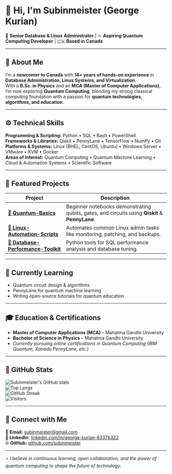 # 👋 Hi, I'm **Subinmeister (George Kurian)**  

💼 **Senior Database & Linux Administrator** | ⚛️ **Aspiring Quantum Computing Developer** | 🇨🇦 **Based in Canada**

---

## 🧠 About Me  

I’m a **newcomer to Canada** with **14+ years of hands-on experience** in **Database Administration, Linux Systems, and Virtualization**.  
With a **B.Sc. in Physics** and an **MCA (Master of Computer Applications)**, I’m now exploring **Quantum Computing**, blending my strong classical computing foundation with a passion for **quantum technologies, algorithms, and education**.

---

## ⚙️ Technical Skills  

**Programming & Scripting:** Python • SQL • Bash • PowerShell  
**Frameworks & Libraries:** Qiskit • PennyLane • TensorFlow • NumPy • Git  
**Platforms & Systems:** Linux (RHEL, CentOS, Ubuntu) • Windows Server • VMware • KVM • Docker  
**Areas of Interest:** Quantum Computing • Quantum Machine Learning • Cloud & Automation Systems • Scientific Software

---

## 🔭 Featured Projects  

| Project | Description |
|----------|-------------|
| [🧠 **Quantum-Basics**](https://github.com/subinmeister/Quantum-Basics) | Beginner notebooks demonstrating qubits, gates, and circuits using **Qiskit** & **PennyLane**. |
| [🐧 **Linux-Automation-Scripts**](https://github.com/subinmeister/Linux-Automation-Scripts) | Automates common Linux admin tasks like monitoring, patching, and backups. |
| [💾 **Database-Performance-Toolkit**](https://github.com/subinmeister/Database-Performance-Toolkit) | Python tools for SQL performance analysis and database tuning. |

---

## 🌱 Currently Learning  

- Quantum circuit design & algorithms  
- PennyLane for quantum machine learning  
- Writing open-source tutorials for quantum education  

---

## 🎓 Education & Certifications  

- **Master of Computer Applications (MCA)** – Mahatma Gandhi University  
- **Bachelor of Science in Physics** – Mahatma Gandhi University  
- *Currently pursuing online certifications in Quantum Computing (IBM Quantum, Xanadu PennyLane, etc.)*

---

## 🧩 GitHub Stats  

![Subinmeister's GitHub stats](https://github-readme-stats.vercel.app/api?username=subinmeister&show_icons=true&theme=tokyonight)  
![Top Langs](https://github-readme-stats.vercel.app/api/top-langs/?username=subinmeister&layout=compact&theme=tokyonight)  
![GitHub Streak](https://github-readme-streak-stats.herokuapp.com/?user=subinmeister&theme=tokyonight)  
![Visitors](https://komarev.com/ghpvc/?username=subinmeister&color=blueviolet)

---

## 🤝 Connect with Me  

📧 **Email:** [subinmeister@gmail.com](mailto:subinmeister@gmail.com)  
🔗 **LinkedIn:** [linkedin.com/in/george-kurian-8337b322](https://www.linkedin.com/in/george-kurian-8337b322)  
🌐 **GitHub:** [github.com/subinmeister](https://github.com/subinmeister)

---

⭐ *I believe in continuous learning, open collaboration, and the power of quantum computing to shape the future of technology.*
